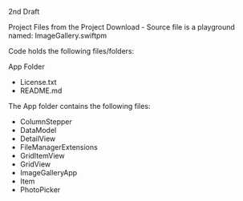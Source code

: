 2nd Draft

Project Files from the Project Download - Source file is a playground named: ImageGallery.swiftpm

Code holds the following files/folders:

App Folder
* License.txt
* README.md

The App folder contains the following files:
* ColumnStepper
* DataModel
* DetailView
* FileManagerExtensions
* GridItemView
* GridView
* ImageGalleryApp
* Item
* PhotoPicker
